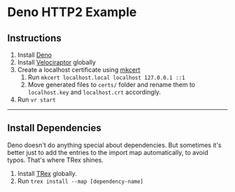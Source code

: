 # Deno HTTP2 Example

## Instructions

1. Install [Deno](https://deno.land/#installation)
2. Install [Velociraptor](https://velociraptor.run/docs/installation/) globally
3. Create a localhost certificate using
   [mkcert](https://formulae.brew.sh/formula/mkcert)
   1. Run `mkcert localhost.local localhost 127.0.0.1 ::1`
   2. Move generated files to `certs/` folder and rename them to `localhost.key`
      and `localhost.crt` accordingly.
4. Run `vr start`

---

## Install Dependencies

Deno doesn't do anything special about dependencies. But sometimes it's better
just to add the entries to the import map automatically, to avoid typos. That's
where TRex shines.

1. Install [TRex](https://deno.land/x/trex@v1.7.0) globally.
2. Run `trex install --map [dependency-name]`
